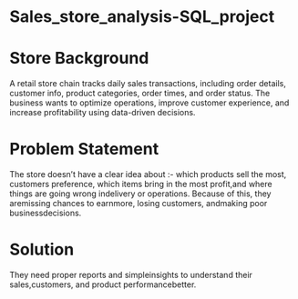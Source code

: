 # Sales_store_analysis-SQL_project
# Store Background
A retail store chain tracks daily sales transactions, including order details, customer info, product categories, order times, and order status. The business wants to optimize operations, improve customer experience, and increase profitability using data-driven decisions.

# Problem Statement
The store doesn’t have a clear idea about :-
which products sell the most,
customers preference,
which items bring in the most profit,and
where things are going wrong indelivery or operations. Because of this, they aremissing chances to earnmore, losing customers, andmaking poor businessdecisions.

# Solution
They need proper reports and simpleinsights to understand their sales,customers, and product performancebetter.
